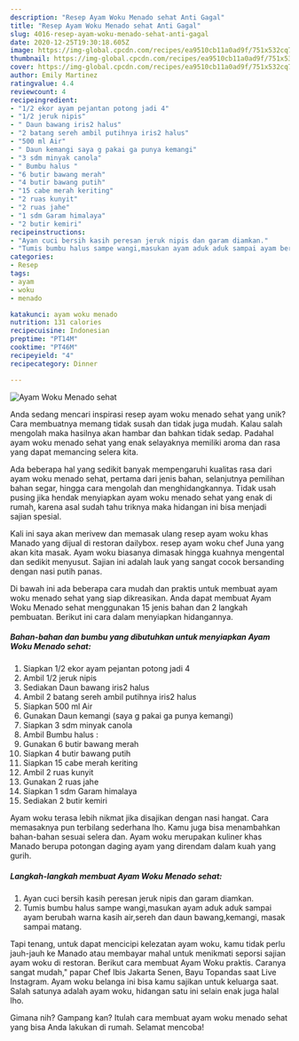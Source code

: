 ```yaml
---
description: "Resep Ayam Woku Menado sehat Anti Gagal"
title: "Resep Ayam Woku Menado sehat Anti Gagal"
slug: 4016-resep-ayam-woku-menado-sehat-anti-gagal
date: 2020-12-25T19:30:18.605Z
image: https://img-global.cpcdn.com/recipes/ea9510cb11a0ad9f/751x532cq70/ayam-woku-menado-sehat-foto-resep-utama.jpg
thumbnail: https://img-global.cpcdn.com/recipes/ea9510cb11a0ad9f/751x532cq70/ayam-woku-menado-sehat-foto-resep-utama.jpg
cover: https://img-global.cpcdn.com/recipes/ea9510cb11a0ad9f/751x532cq70/ayam-woku-menado-sehat-foto-resep-utama.jpg
author: Emily Martinez
ratingvalue: 4.4
reviewcount: 4
recipeingredient:
- "1/2 ekor ayam pejantan potong jadi 4"
- "1/2 jeruk nipis"
- " Daun bawang iris2 halus"
- "2 batang sereh ambil putihnya iris2 halus"
- "500 ml Air"
- " Daun kemangi saya g pakai ga punya kemangi"
- "3 sdm minyak canola"
- " Bumbu halus "
- "6 butir bawang merah"
- "4 butir bawang putih"
- "15 cabe merah keriting"
- "2 ruas kunyit"
- "2 ruas jahe"
- "1 sdm Garam himalaya"
- "2 butir kemiri"
recipeinstructions:
- "Ayan cuci bersih kasih peresan jeruk nipis dan garam diamkan."
- "Tumis bumbu halus sampe wangi,masukan ayam aduk aduk sampai ayam berubah warna kasih air,sereh dan daun bawang,kemangi, masak sampai matang."
categories:
- Resep
tags:
- ayam
- woku
- menado

katakunci: ayam woku menado 
nutrition: 131 calories
recipecuisine: Indonesian
preptime: "PT14M"
cooktime: "PT46M"
recipeyield: "4"
recipecategory: Dinner

---
```



![Ayam Woku Menado sehat](https://img-global.cpcdn.com/recipes/ea9510cb11a0ad9f/751x532cq70/ayam-woku-menado-sehat-foto-resep-utama.jpg)

Anda sedang mencari inspirasi resep ayam woku menado sehat yang unik? Cara membuatnya memang tidak susah dan tidak juga mudah. Kalau salah mengolah maka hasilnya akan hambar dan bahkan tidak sedap. Padahal ayam woku menado sehat yang enak selayaknya memiliki aroma dan rasa yang dapat memancing selera kita.

Ada beberapa hal yang sedikit banyak mempengaruhi kualitas rasa dari ayam woku menado sehat, pertama dari jenis bahan, selanjutnya pemilihan bahan segar, hingga cara mengolah dan menghidangkannya. Tidak usah pusing jika hendak menyiapkan ayam woku menado sehat yang enak di rumah, karena asal sudah tahu triknya maka hidangan ini bisa menjadi sajian spesial.

Kali ini saya akan merivew dan memasak ulang resep ayam woku khas Manado yang dijual di restoran dailybox. resep ayam woku chef Juna yang akan kita masak. Ayam woku biasanya dimasak hingga kuahnya mengental dan sedikit menyusut. Sajian ini adalah lauk yang sangat cocok bersanding dengan nasi putih panas.


Di bawah ini ada beberapa cara mudah dan praktis untuk membuat ayam woku menado sehat yang siap dikreasikan. Anda dapat membuat Ayam Woku Menado sehat menggunakan 15 jenis bahan dan 2 langkah pembuatan. Berikut ini cara dalam menyiapkan hidangannya.

<!--inarticleads1-->

##### Bahan-bahan dan bumbu yang dibutuhkan untuk menyiapkan Ayam Woku Menado sehat:

1. Siapkan 1/2 ekor ayam pejantan potong jadi 4
1. Ambil 1/2 jeruk nipis
1. Sediakan  Daun bawang iris2 halus
1. Ambil 2 batang sereh ambil putihnya iris2 halus
1. Siapkan 500 ml Air
1. Gunakan  Daun kemangi (saya g pakai ga punya kemangi)
1. Siapkan 3 sdm minyak canola
1. Ambil  Bumbu halus :
1. Gunakan 6 butir bawang merah
1. Siapkan 4 butir bawang putih
1. Siapkan 15 cabe merah keriting
1. Ambil 2 ruas kunyit
1. Gunakan 2 ruas jahe
1. Siapkan 1 sdm Garam himalaya
1. Sediakan 2 butir kemiri


Ayam woku terasa lebih nikmat jika disajikan dengan nasi hangat. Cara memasaknya pun terbilang sederhana lho. Kamu juga bisa menambahkan bahan-bahan sesuai selera dan. Ayam woku merupakan kuliner khas Manado berupa potongan daging ayam yang direndam dalam kuah yang gurih. 

<!--inarticleads2-->

##### Langkah-langkah membuat Ayam Woku Menado sehat:

1. Ayan cuci bersih kasih peresan jeruk nipis dan garam diamkan.
1. Tumis bumbu halus sampe wangi,masukan ayam aduk aduk sampai ayam berubah warna kasih air,sereh dan daun bawang,kemangi, masak sampai matang.


Tapi tenang, untuk dapat mencicipi kelezatan ayam woku, kamu tidak perlu jauh-jauh ke Manado atau membayar mahal untuk menikmati seporsi sajian ayam woku di restoran. Berikut cara membuat Ayam Woku praktis. Caranya sangat mudah,&#34; papar Chef Ibis Jakarta Senen, Bayu Topandas saat Live Instagram. Ayam woku belanga ini bisa kamu sajikan untuk keluarga saat. Salah satunya adalah ayam woku, hidangan satu ini selain enak juga halal lho. 

Gimana nih? Gampang kan? Itulah cara membuat ayam woku menado sehat yang bisa Anda lakukan di rumah. Selamat mencoba!

